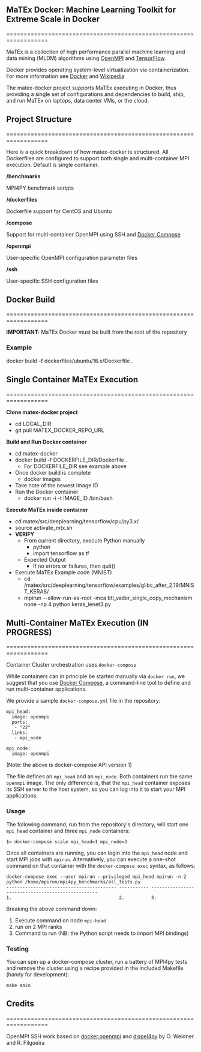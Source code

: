 ## MaTEx Docker: Machine Learning Toolkit for Extreme Scale in Docker
==================================================================

MaTEx is a collection of high performance parallel machine learning and
data mining (MLDM) algorithms using [OpenMPI](https://www.open-mpi.org/) and [TensorFlow](https://www.tensorflow.org/).

Docker provides operating system-level virtualization via containerization.
For more information see [Docker](https://www.docker.com/) and [Wikipedia](https://en.wikipedia.org/wiki/Docker_(software))

The matex-docker project supports MaTEx executing in Docker, thus providing a single set of configurations
and dependencies to build, ship, and run MaTEx on laptops, data center VMs, or the cloud.

## Project Structure
==================================================================

Here is a quick breakdown of how matex-docker is structured. All Dockerfiles are configured
to support both single and multi-container MPI execution. Default is single container.

**/benchmarks**

MPI4PY benchmark scripts

**/dockerfiles**

Dockerfile support for CentOS and Ubuntu

**/compose**

Support for multi-container OpenMPI using SSH and [Docker Compose](https://docs.docker.com/compose/)

**/openmpi**

User-specific OpenMPI configuration parameter files

**/ssh**

User-specific SSH configuration files

## Docker Build
==================================================================

**IMPORTANT:** MaTEx Docker must be built from the root of the repository

### Example
docker build -f dockerfiles/ubuntu/16.x/Dockerfile .

## Single Container MaTEx Execution
==================================================================

**Clone matex-docker project**

* cd LOCAL_DIR
* git pull MATEX_DOCKER_REPO_URL

**Build and Run Docker container**

* cd matex-docker
* docker build -f DOCKERFILE_DIR/Dockerfile .
  * For DOCKERFILE_DIR see example above
* Once docker build is complete
  * docker images
* Take note of the newest Image ID
* Run the Docker container
  * docker run -i -t IMAGE_ID /bin/bash

**Execute MaTEx inside container**

* cd matex/src/deeplearning/tensorflow/cpu/py3.x/
* source activate_mtx.sh
* **VERIFY**
  * From current directory, execute Python manually
    * python
    * import tensorflow as tf
  * Expected Output
    * If no errors or failures, then quit()
* Execute MaTEx Example code (MNIST)
  * cd /matex/src/deeplearning/tensorflow/examples/glibc_after_2.19/MNIST_KERAS/
  * mpirun --allow-run-as-root -mca btl_vader_single_copy_mechanism none -np 4 python keras_lenet3.py

## Multi-Container MaTEx Execution (IN PROGRESS)
==================================================================

Container Cluster orchestration uses `docker-compose`

While containers can in principle be started manually via `docker run`, we suggest that you use
[Docker Compose](https://docs.docker.com/compose/), a command-line tool
to define and run multi-container applications.

We provide a sample `docker-compose.yml` file in the repository:

```
mpi_head:
  image: openmpi
  ports:
   - "22"
  links:
   - mpi_node

mpi_node:
  image: openmpi

```
(Note: the above is docker-compose API version 1)

The file defines an `mpi_head` and an `mpi_node`. Both containers run the same `openmpi` image.
The only difference is, that the `mpi_head` container exposes its SSH server to
the host system, so you can log into it to start your MPI applications.

### Usage

The following command, run from the repository's directory, will start one `mpi_head` container and three `mpi_node` containers:

```
$> docker-compose scale mpi_head=1 mpi_node=3
```
Once all containers are running, you can login into the `mpi_head` node and start MPI jobs with `mpirun`. Alternatively, you can execute a one-shot command on that container with the `docker-compose exec` syntax, as follows:

    docker-compose exec --user mpirun --privileged mpi_head mpirun -n 2 python /home/mpirun/mpi4py_benchmarks/all_tests.py
    ----------------------------------------- ----------- --------------------------------------------------
    1.                                        2.          3.

Breaking the above command down:

1. Execute command on node `mpi-head`
2. run on 2 MPI ranks
3. Command to run (NB: the Python script needs to import MPI bindings)

### Testing

You can spin up a docker-compose cluster, run a battery of MPI4py tests and remove the cluster using a recipe provided in the included Makefile (handy for development):

    make main

## Credits
==================================================================

OpenMPI SSH work based on [docker.openmpi](https://github.com/oweidner/docker.openmpi) and [dispel4py](https://github.com/dispel4py/) by O. Weidner and R. Filgueira
